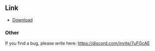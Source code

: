 ## Link
* [Download](https://www.spigotmc.org/resources/lobbysigns.80320/)

### Other
If you find a bug, please write here: https://discord.com/invite/7uFGcAE